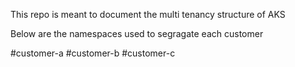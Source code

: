 This repo is meant to document the multi tenancy structure of AKS

Below are the namespaces used to segragate each customer

#customer-a
#customer-b
#customer-c

